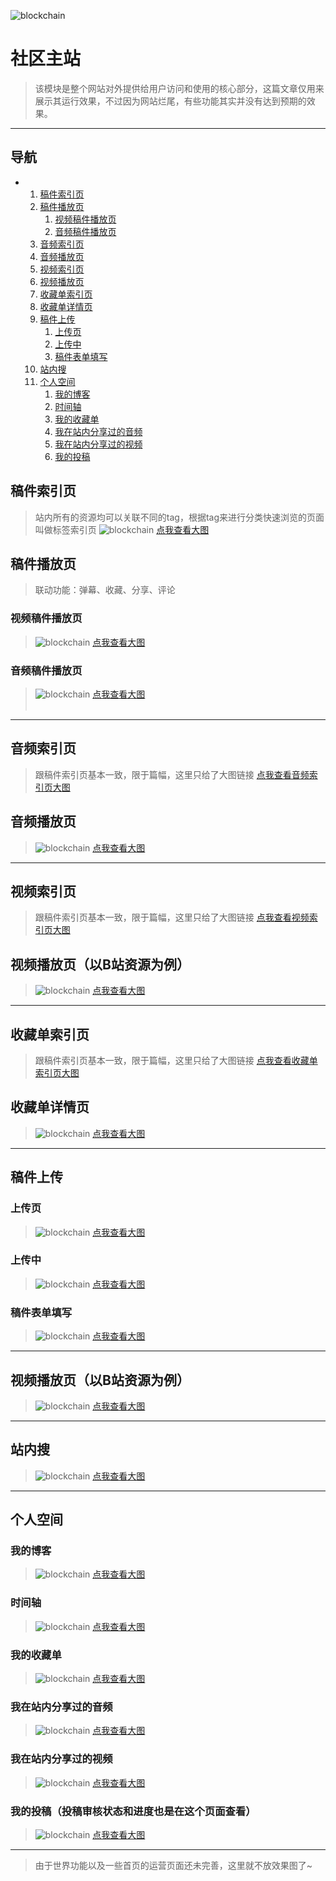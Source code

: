 ![blockchain](https://raw.githubusercontent.com/exceting/sharemer/master/business/api/master/src/main/resources/static/image/logo.png "ShareMer")
# 社区主站
>该模块是整个网站对外提供给用户访问和使用的核心部分，这篇文章仅用来展示其运行效果，不过因为网站烂尾，有些功能其实并没有达到预期的效果。

------

## 导航

<div class="toc">
<ul>
    <li>
        <ol>
            <li>
                <a href="#稿件索引页">稿件索引页</a>
            </li>
            <li>
                <a href="#稿件播放页">稿件播放页</a>
                <ol>
                    <li><a href="#视频稿件播放页">视频稿件播放页</a></li>
                    <li><a href="#音频稿件播放页">音频稿件播放页</a></li>
                </ol>
            </li>
            <li>
              <a href="#音频索引页">音频索引页</a>
            </li>
            <li>
              <a href="#音频播放页">音频播放页</a>
            </li>
            <li>
              <a href="#视频索引页">视频索引页</a>
            </li>
            <li>
              <a href="#视频播放页">视频播放页</a>
            </li>
            <li>
              <a href="#收藏单索引页">收藏单索引页</a>
            </li>
            <li>
              <a href="#收藏单详情页">收藏单详情页</a>
            </li>
            <li>
                <a href="#稿件上传">稿件上传</a>
                <ol>
                    <li><a href="#上传页">上传页</a></li>
                    <li><a href="#上传中">上传中</a></li>
                    <li><a href="#稿件表单填写">稿件表单填写</a></li>
                </ol>
            </li>
            <li>
                <a href="#站内搜">站内搜</a>
            </li>
            <li>
                <a href="#个人空间">个人空间</a>
                <ol>
                    <li><a href="#我的博客">我的博客</a></li>
                    <li><a href="#时间轴">时间轴</a></li>
                    <li><a href="#我的收藏单">我的收藏单</a></li>
                    <li><a href="#我在站内分享过的音频">我在站内分享过的音频</a></li>
                    <li><a href="#我在站内分享过的视频">我在站内分享过的视频</a></li>
                    <li><a href="#我的投稿">我的投稿</a></li>
                </ol>
            </li>
        </ol>
    </li>
</ul>
</div>

## 稿件索引页
>站内所有的资源均可以关联不同的tag，根据tag来进行分类快速浏览的页面叫做标签索引页
![blockchain](https://raw.githubusercontent.com/exceting/sharemer/master/readme/archive_tag.png "稿件索引页")
<a href="https://raw.githubusercontent.com/exceting/sharemer/master/readme/archive_tag.png" target="_blank">点我查看大图</a>

## 稿件播放页
>联动功能：弹幕、收藏、分享、评论
### 视频稿件播放页
>![blockchain](https://raw.githubusercontent.com/exceting/sharemer/master/readme/archive_play.png "稿件播放页")
<a href="https://raw.githubusercontent.com/exceting/sharemer/master/readme/archive_play.png" target="_blank">点我查看大图</a>
### 音频稿件播放页
>![blockchain](https://raw.githubusercontent.com/exceting/sharemer/master/readme/archive_music_play.png "音频稿件播放页")
<a href="https://raw.githubusercontent.com/exceting/sharemer/master/readme/archive_music_play.png" target="_blank">点我查看大图</a>
<br/><br/>

------

## 音频索引页
>跟稿件索引页基本一致，限于篇幅，这里只给了大图链接
<a href="https://raw.githubusercontent.com/exceting/sharemer/master/readme/music_tag.png" target="_blank">点我查看音频索引页大图</a>
## 音频播放页
>![blockchain](https://raw.githubusercontent.com/exceting/sharemer/master/readme/music_play.png "音频播放页")
<a href="https://raw.githubusercontent.com/exceting/sharemer/master/readme/music_play.png" target="_blank">点我查看大图</a>

------

## 视频索引页
>跟稿件索引页基本一致，限于篇幅，这里只给了大图链接
<a href="https://raw.githubusercontent.com/exceting/sharemer/master/readme/video_tag.png" target="_blank">点我查看视频索引页大图</a>
## 视频播放页（以B站资源为例）
>![blockchain](https://raw.githubusercontent.com/exceting/sharemer/master/readme/video_play.png "视频播放页")
<a href="https://raw.githubusercontent.com/exceting/sharemer/master/readme/video_play.png" target="_blank">点我查看大图</a>

------

## 收藏单索引页
>跟稿件索引页基本一致，限于篇幅，这里只给了大图链接
<a href="https://raw.githubusercontent.com/exceting/sharemer/master/readme/favlist_tag.png" target="_blank">点我查看收藏单索引页大图</a>
## 收藏单详情页
>![blockchain](https://raw.githubusercontent.com/exceting/sharemer/master/readme/favlist_info.png "收藏单详情页")
<a href="https://raw.githubusercontent.com/exceting/sharemer/master/readme/favlist_info.png" target="_blank">点我查看大图</a>

------

## 稿件上传
### 上传页
>![blockchain](https://raw.githubusercontent.com/exceting/sharemer/master/readme/upload.jpg "上传页")
<a href="https://raw.githubusercontent.com/exceting/sharemer/master/readme/upload.jpg" target="_blank">点我查看大图</a>
### 上传中
>![blockchain](https://raw.githubusercontent.com/exceting/sharemer/master/readme/uploading.jpg "上传中")
<a href="https://raw.githubusercontent.com/exceting/sharemer/master/readme/uploading.jpg" target="_blank">点我查看大图</a>
### 稿件表单填写
>![blockchain](https://raw.githubusercontent.com/exceting/sharemer/master/readme/upload_form.png "稿件表单")
<a href="https://raw.githubusercontent.com/exceting/sharemer/master/readme/upload_form.png" target="_blank">点我查看大图</a>

------

## 视频播放页（以B站资源为例）
>![blockchain](https://raw.githubusercontent.com/exceting/sharemer/master/readme/video_play.png "视频播放页")
<a href="https://raw.githubusercontent.com/exceting/sharemer/master/readme/video_play.png" target="_blank">点我查看大图</a>

------

## 站内搜
>![blockchain](https://raw.githubusercontent.com/exceting/sharemer/master/readme/search.png "站内搜")
<a href="https://raw.githubusercontent.com/exceting/sharemer/master/readme/search.png" target="_blank">点我查看大图</a>

------

## 个人空间
### 我的博客
>![blockchain](https://raw.githubusercontent.com/exceting/sharemer/master/readme/blog_blog.png "我的博客")
<a href="https://raw.githubusercontent.com/exceting/sharemer/master/readme/blog_blog.png" target="_blank">点我查看大图</a>
### 时间轴
>![blockchain](https://raw.githubusercontent.com/exceting/sharemer/master/readme/blog_timeline.png "时间轴")
<a href="https://raw.githubusercontent.com/exceting/sharemer/master/readme/blog_timeline.png" target="_blank">点我查看大图</a>
### 我的收藏单
>![blockchain](https://raw.githubusercontent.com/exceting/sharemer/master/readme/blog_my_fav.png "我的收藏单")
<a href="https://raw.githubusercontent.com/exceting/sharemer/master/readme/blog_my_fav.png" target="_blank">点我查看大图</a>
### 我在站内分享过的音频
>![blockchain](https://raw.githubusercontent.com/exceting/sharemer/master/readme/blog_my_music.png "我在站内分享过的音频")
<a href="https://raw.githubusercontent.com/exceting/sharemer/master/readme/blog_my_music.png" target="_blank">点我查看大图</a>
### 我在站内分享过的视频
>![blockchain](https://raw.githubusercontent.com/exceting/sharemer/master/readme/blog_my_video.png "我在站内分享过的视频")
<a href="https://raw.githubusercontent.com/exceting/sharemer/master/readme/blog_my_video.png" target="_blank">点我查看大图</a>
### 我的投稿（投稿审核状态和进度也是在这个页面查看）
>![blockchain](https://raw.githubusercontent.com/exceting/sharemer/master/readme/blog_my_archive.png "我的投稿")
<a href="https://raw.githubusercontent.com/exceting/sharemer/master/readme/blog_my_archive.png" target="_blank">点我查看大图</a>

------

>由于世界功能以及一些首页的运营页面还未完善，这里就不放效果图了~